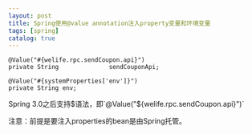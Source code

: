 ```yaml
---
layout: post
title: Spring使用@value annotation注入property变量和环境变量
tags: [spring]
catalog: true
---
```



    @Value("#{welife.rpc.sendCoupon.api}")
    private String              sendCouponApi;
    
    @Value("#{systemProperties['env']}")
    private String env;

Spring 3.0之后支持$语法，即`@Value("${welife.rpc.sendCoupon.api}")`

注意：前提是要注入properties的bean是由Spring托管。

